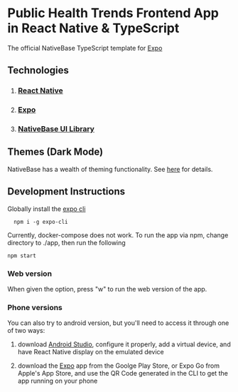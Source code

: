 # Public Health Trends Frontend App in React Native & TypeScript

The official NativeBase TypeScript template for [Expo](https://docs.expo.io/)

## Technologies

1. ### [React Native](https://reactnative.dev/docs/intro-react-native-components)

2. ### [Expo](https://docs.expo.dev/)

3. ### [NativeBase UI Library](https://docs.nativebase.io/?utm_source=HomePage&utm_medium=header&utm_campaign=NativeBase_3)

## Themes (Dark Mode)

NativeBase has a wealth of theming functionality. See [here](https://docs.nativebase.io/3.0.x/color-mode) for details.

## Development Instructions

Globally install the [expo cli](https://www.npmjs.com/package/expo-cli)

```
  npm i -g expo-cli
```

Currently, docker-compose does not work. To run the app via npm, change directory to ./app, then run the following

```
npm start
```

### Web version

When given the option, press "w" to run the web version of the app.

### Phone versions

You can also try to android version, but you'll need to access it through one of two ways:

1. download [Android Studio](https://developer.android.com/studio), configure it properly, add a virtual device, and have React Native display on the emulated device

2. download the [Expo](https://expo.dev/client) app from the Goolge Play Store, or Expo Go from Apple's App Store, and use the QR Code generated in the CLI to get the app running on your phone
